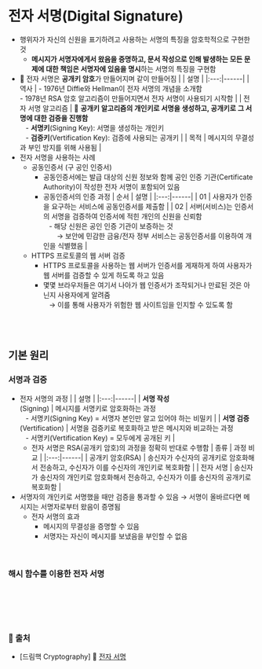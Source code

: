 # 전자 서명(Digital Signature)

* 행위자가 자신의 신원을 표기하려고 사용하는 서명의 특징을 암호학적으로 구현한 것
    - **메시지가 서명자에게서 왔음을 증명하고, 문서 작성으로 인해 발생하는 모든 문제에 대한 책임은 서명자에 있음을 명시**하는 서명의 특징을 구현함
* 📌 전자 서명은 **공개키 암호**가 만들어지며 같이 만들어짐
    | | 설명 |
    |:---:|------|
    | 역사 | - 1976년 Diffie와 Hellman이 전자 서명의 개념을 소개함 <br/> - 1978년 RSA 암호 알고리즘이 만들어지면서 전자 서명이 사용되기 시작함 |
    | 전자 서명 알고리즘 | 📌 **공개키 알고리즘의 개인키로 서명을 생성하고, 공개키로 그 서명에 대한 검증을 진행함** <br/> &nbsp;&nbsp; - **서명키**(Signing Key): 서명을 생성하는 개인키 <br/> &nbsp;&nbsp; - **검증키**(Vertification Key): 검증에 사용되는 공개키 |
    | 목적 | 메시지의 무결성과 부인 방지를 위해 사용됨 |
* 전자 서명을 사용하는 사례
    - 공동인증서 (구 공인 인증서)
        + 공동인증서에는 발급 대상의 신원 정보와 함께 공인 인증 기관(Certificate Authority)이 작성한 전자 서명이 포함되어 있음
        + 공동인증서의 인증 과정
            | 순서 | 설명 |
            |:---:|------|
            | 01 | 사용자가 인증을 요구하는 서비스에 공동인증서를 제출함 |
            | 02 | 서버(서비스)는 인증서의 서명을 검증하여 인증서에 적힌 개인의 신원을 신뢰함 <br/> &nbsp;&nbsp; - 해당 신원은 공인 인증 기관이 보증하는 것 <br/> &nbsp;&nbsp;&nbsp;&nbsp;&nbsp;&nbsp; → 보안에 민감한 금융/전자 정부 서비스는 공동인증서를 이용하여 개인을 식별했음 |
    - HTTPS 프로토콜의 웹 서버 검증
        + HTTPS 프로토콜을 사용하는 웹 서버가 인증서를 게재하게 하여 사용자가 웹 서버를 검증할 수 있게 하도록 하고 있음
        + 몇몇 브라우저들은 여기서 나아가 웹 인증서가 조작되거나 만료된 것은 아닌지 사용자에게 알려줌 <br/> &nbsp;&nbsp; → 이를 통해 사용자가 위험한 웹 사이트임을 인지할 수 있도록 함

<br/><br/>

## 기본 원리
### 서명과 검증
* 전자 서명의 과정
    | | 설명 |
    |:---:|------|
    | **서명 작성** <br/> (Signing) | 메시지를 서명키로 암호화하는 과정 <br/> &nbsp;&nbsp; - 서명키(Signing Key) = 서명자 본인만 알고 있어야 하는 비밀키 |
    | **서명 검증** <br/> (Vertification) | 서명을 검증키로 복호화하고 받은 메시지와 비교하는 과정 <br/> &nbsp;&nbsp; - 서명키(Vertification Key) = 모두에게 공개된 키 |
    - 전자 서명은 RSA(공개키 암호)의 과정을 정확히 반대로 수행함
        | 종류 | 과정 비교 |
        |:---:|------|
        | 공개키 암호(RSA) | 송신자가 수신자의 공개키로 암호화해서 전송하고, 수신자가 이를 수신자의 개인키로 복호화함 |
        | 전자 서명 | 송신자가 송신자의 개인키로 암호화해서 전송하고, 수신자가 이를 송신자의 공개키로 복호화함 |
* 서명자의 개인키로 서명했을 때만 검증을 통과할 수 있음 → 서명이 올바르다면 메시지는 서명자로부터 왔음이 증명됨
    - 전자 서명의 효과
        + 메시지의 무결성을 증명할 수 있음
        + 서명자는 자신이 메시지를 보냈음을 부인할 수 없음

<br/>

### 해시 함수를 이용한 전자 서명


<br/><br/><br/><br/>
### 🔖 출처
* [드림핵 Cryptography] 📌 [전자 서명](https://dreamhack.io/lecture/courses/78)

